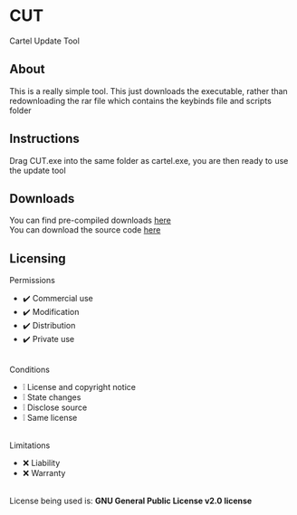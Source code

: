 # CUT
Cartel Update Tool

## About
This is a really simple tool. This just downloads the executable, rather than redownloading the rar file which contains the keybinds file and scripts folder

## Instructions
Drag CUT.exe into the same folder as cartel.exe, you are then ready to use the update tool

## Downloads
You can find pre-compiled downloads [here](https://github.com/cartelclient/CUT/releases/)
<br>
You can download the source code [here](https://github.com/cartelclient/CUT/archive/refs/heads/main.zip)

## Licensing 
Permissions
* ✔️ Commercial use
* ✔️ Modification
* ✔️ Distribution
* ✔️ Private use
<br></br>

Conditions
* ❕ License and copyright notice
* ❕ State changes
* ❕ Disclose source
* ❕ Same license
<br></br>

Limitations
* ❌ Liability
* ❌ Warranty
<br></br>

License being used is: **GNU General Public License v2.0 license**
